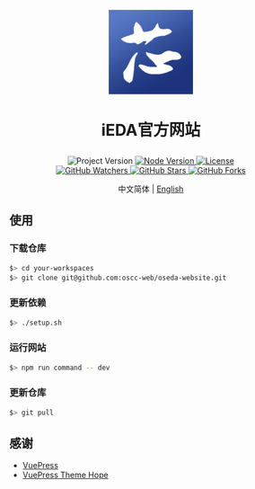 <p align="center">
    <img alt="Logo" src="./src/.vuepress/public/logo.png" width="150">
</p>

<h1>
    <p align="center">iEDA官方网站</p>
</h1>

<p align="center">
    <a title="Project Version">
        <img alt="Project Version" src="https://img.shields.io/badge/version-1.0.0-brightgreen" />
    </a>
        <a title="Node Version" target="_blank" href="https://nodejs.org">
        <img alt="Node Version" src="https://img.shields.io/badge/Node-%3E%3D16.19.1-blue" />
    </a>
    <a title="License" target="_blank" href="https://github.com/oscc-web/oseda-website/blob/master/LICENSE">
        <img alt="License" src="https://img.shields.io/github/license/oscc-web/oseda-website.svg" />
    </a>
    <br/>
    <a title="GitHub Watchers" target="_blank" href="https://github.com/oscc-web/oseda-website/watchers">
        <img alt="GitHub Watchers" src="https://img.shields.io/github/watchers/oscc-web/oseda-website.svg?label=Watchers&style=social" />
    </a>
    <a title="GitHub Stars" target="_blank" href="https://github.com/oscc-web/oseda-website/stargazers">
        <img alt="GitHub Stars" src="https://img.shields.io/github/stars/oscc-web/oseda-website.svg?label=Stars&style=social" />
    </a>
    <a title="GitHub Forks" target="_blank" href="https://github.com/oscc-web/oseda-website/network/members">
        <img alt="GitHub Forks" src="https://img.shields.io/github/forks/oscc-web/oseda-website.svg?label=Forks&style=social" />
    </a>
</p>

<p align="center">中文简体 | <a title="English" href="README.md">English</a></p>

## 使用

### 下载仓库

```sh
$> cd your-workspaces
$> git clone git@github.com:oscc-web/oseda-website.git
```

### 更新依赖

```sh
$> ./setup.sh
```

### 运行网站

```sh
$> npm run command -- dev
```

### 更新仓库

```sh
$> git pull
```

## 感谢

- [VuePress](https://vuepress.vuejs.org)
- [VuePress Theme Hope](https://theme-hope.vuejs.press)
